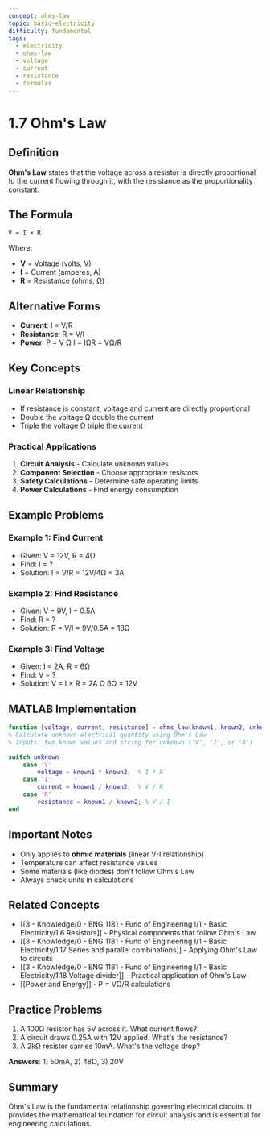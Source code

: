 ```yaml
---
concept: ohms-law
topic: basic-electricity
difficulty: fundamental
tags:
  - electricity
  - ohms-law
  - voltage
  - current
  - resistance
  - formulas
---
```


# 1.7 Ohm's Law

## Definition
**Ohm's Law** states that the voltage across a resistor is directly proportional to the current flowing through it, with the resistance as the proportionality constant.

## The Formula
```
V = I × R
```
Where:
- **V** = Voltage (volts, V)
- **I** = Current (amperes, A)
- **R** = Resistance (ohms, Ω)

## Alternative Forms
- **Current**: I = V/R
- **Resistance**: R = V/I
- **Power**: P = V Ω I = IΩR = VΩ/R

## Key Concepts

### Linear Relationship
- If resistance is constant, voltage and current are directly proportional
- Double the voltage Ω double the current
- Triple the voltage Ω triple the current

### Practical Applications
1. **Circuit Analysis** - Calculate unknown values
2. **Component Selection** - Choose appropriate resistors
3. **Safety Calculations** - Determine safe operating limits
4. **Power Calculations** - Find energy consumption

## Example Problems

### Example 1: Find Current
- Given: V = 12V, R = 4Ω
- Find: I = ?
- Solution: I = V/R = 12V/4Ω = 3A

### Example 2: Find Resistance
- Given: V = 9V, I = 0.5A
- Find: R = ?
- Solution: R = V/I = 9V/0.5A = 18Ω

### Example 3: Find Voltage
- Given: I = 2A, R = 6Ω
- Find: V = ?
- Solution: V = I × R = 2A Ω 6Ω = 12V

## MATLAB Implementation
```matlab
function [voltage, current, resistance] = ohms_law(known1, known2, unknown)
% Calculate unknown electrical quantity using Ohm's Law
% Inputs: two known values and string for unknown ('V', 'I', or 'R')

switch unknown
    case 'V'
        voltage = known1 * known2;  % I * R
    case 'I'
        current = known1 / known2;  % V / R
    case 'R'
        resistance = known1 / known2; % V / I
end
```

## Important Notes
- Only applies to **ohmic materials** (linear V-I relationship)
- Temperature can affect resistance values
- Some materials (like diodes) don't follow Ohm's Law
- Always check units in calculations

## Related Concepts
- [[3 - Knowledge/0 - ENG 1181 - Fund of Engineering I/1 - Basic Electricity/1.6 Resistors]] - Physical components that follow Ohm's Law
- [[3 - Knowledge/0 - ENG 1181 - Fund of Engineering I/1 - Basic Electricity/1.17 Series and parallel combinations]] - Applying Ohm's Law to circuits
- [[3 - Knowledge/0 - ENG 1181 - Fund of Engineering I/1 - Basic Electricity/1.18 Voltage divider]] - Practical application of Ohm's Law
- [[Power and Energy]] - P = VΩ/R calculations

## Practice Problems
1. A 100Ω resistor has 5V across it. What current flows?
2. A circuit draws 0.25A with 12V applied. What's the resistance?
3. A 2kΩ resistor carries 10mA. What's the voltage drop?

**Answers**: 1) 50mA, 2) 48Ω, 3) 20V

## Summary
Ohm's Law is the fundamental relationship governing electrical circuits. It provides the mathematical foundation for circuit analysis and is essential for engineering calculations.